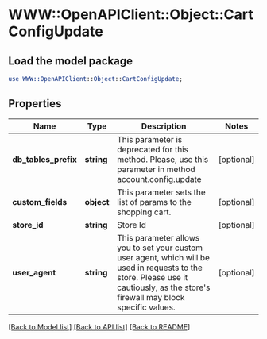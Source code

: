 # WWW::OpenAPIClient::Object::CartConfigUpdate

## Load the model package
```perl
use WWW::OpenAPIClient::Object::CartConfigUpdate;
```

## Properties
Name | Type | Description | Notes
------------ | ------------- | ------------- | -------------
**db_tables_prefix** | **string** | This parameter is deprecated for this method. Please, use this parameter in method account.config.update | [optional] 
**custom_fields** | **object** | This parameter sets the list of params to the shopping cart. | [optional] 
**store_id** | **string** | Store Id | [optional] 
**user_agent** | **string** | This parameter allows you to set your custom user agent, which will be used in requests to the store. Please use it cautiously, as the store&#39;s firewall may block specific values. | [optional] 

[[Back to Model list]](../README.md#documentation-for-models) [[Back to API list]](../README.md#documentation-for-api-endpoints) [[Back to README]](../README.md)


